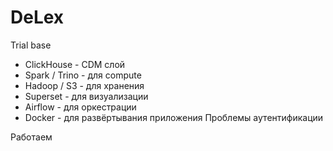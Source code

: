 # DeLex
Trial base

* ClickHouse - CDM слой
* Spark / Trino - для compute
* Hadoop / S3 - для хранения
* Superset - для визуализации
* Airflow - для оркестрации
* Docker - для развёртывания приложения
Проблемы аутентификации


Работаем